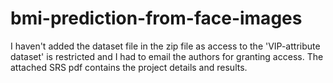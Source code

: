 # bmi-prediction-from-face-images
I haven't added the dataset file in the zip file as access to the 'VIP-attribute dataset' is restricted and I had to email the authors for granting access.
The attached SRS pdf contains the project details and results. 
